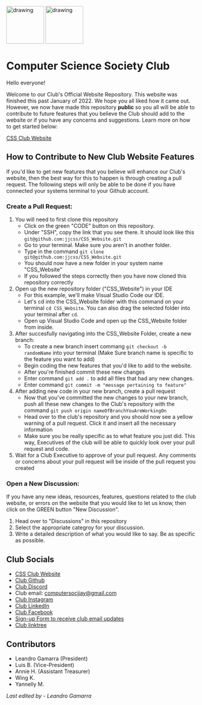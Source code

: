 <!-- CSS_Website Github Repo Read.me File  -->


<img src="https://i.imgur.com/JybZuXd.png" alt="drawing" width="100"/> <img src="https://i.imgur.com/Bzkqs5I.png" alt="drawing" width="100"/>

<!-- Template of how emails should look like before we send them out. Make sure you get the "go" from the Secretary or President before we send out the emails to all club members -->

# Computer Science Society Club

Hello everyone!

Welcome to our Club's Official Website Repository. This website was finished this past January of 2022. We hope you all liked how it came out. However, we now have made this repository <b>public</b> so you all will be able to contribute to future features that you believe the Club should add to the website or if you have any concerns and suggestions. Learn more on how to get started below:

[CSS Club Website](https://jjaycss.tech/)

## How to Contribute to New Club Website Features
If you'd like to get new features that you believe will enhance our Club's website, then the best way for this to happen is through creating a pull request. The following steps will only be able to be done if you have connected your systems terminal to your Github account.
### Create a Pull Request:
1) You will need to first clone this repository
    - Click on the green "CODE" button on this repository.
    - Under "SSH", copy the link that you see there. It should look like this `git@github.com:jjcss/CSS_Website.git`
    - Go to your terminal. Make sure you aren't in another folder.
    - Type in the command `git clone git@github.com:jjcss/CSS_Website.git`
    - You should now have a new folder in your system name "CSS_Website"
    - If you followed the steps correctly then you have now cloned this repository correctly
2) Open up the new repository folder ("CSS_Website") in your IDE
    - For this example, we'll make Visual Studio Code our IDE. 
    - Let's cd into the CSS_Website folder with this command on your terminal `cd CSS_Website`. You can also drag the selected folder into your terminal after `cd`.
    - Open up Visual Studio Code and open up the CSS_Website folder from inside.
3) After succesfully navigating into the CSS_Website Folder, create a new branch:
    - To create a new branch insert commang `git checkout -b randomName` into your terminal (Make Sure branch name is specific to the feature you want to add)
    - Begin coding the new features that you'd like to add to the website.
    - After you're finished commit these new changes
    - Enter command `git add .` to add all files that had any new changes.
    - Enter command `git commit -m "message pertaining to feature"`
4) After adding new code in your new branch, create a pull request
    - Now that you've committed the new changes to your new branch, push all these new changes to the Club's repository with the command `git push origin nameOfBranchYouAreWorkingOn`
    - Head over to the club's repository and you should now see a yellow warning of a pull request. Click it and insert all the necessary information
    - Make sure you be really specific as to what feature you just did. This way, Executives of the club will be able to quickly look over your pull request and code.
5) Wait for a Club Executive to approve of your pull request. Any comments or concerns about your pull request will be inside of the pull request you created

### Open a New Discussion:
If you have any new ideas, resources, features, questions related to the club website, or errors on the website that you would like to let us know, then click on the GREEN button "New Discussion".

1) Head over to "Discussions" in this repository
2) Select the appropriate categroy for your discussion.
3) Write a detailed description of what you would like to say. Be as specific as possible.


## Club Socials
- [CSS Club Website](https://jjaycss.tech/)
- [Club Github](https://github.com/jjcss)
- [Club Discord](https://discord.gg/fJZKErEnPa)
- Club email: computersocjjay@gmail.com
- [Club Instagram](https://www.instagram.com/jjccomputerscience/)
- [Club LinkedIn](https://www.linkedin.com/in/cssclub/)
- [Club Facebook](https://www.facebook.com/CSSJohnJay)
- [Sign-up Form to receive club email updates](https://docs.google.com/forms/d/e/1FAIpQLSefHY3t8HakF0VvY5jLKppv0XIaU7a0ZdfbTkSHzs1ObCSgsA/viewform)
- [Club linktree](https://l.instagram.com/?u=https%3A%2F%2Flinktr.ee%2Fjjaycss&e=ATOSfCgT69PGdXXE-N6W4LYPCy3d8xTToAElzBm0BrXLhBQG0W5_Lt95y8SU2e3VZYnFmbpSshqcN40Lof-07w&s=1)

## Contributors
- Leandro Gamarra (President)
- Luis B. (Vice-President)
- Annie H. (Assistant Treasurer)
- Wing K.
- Yannelly M.

*Last edited by - Leandro Gamarra*
